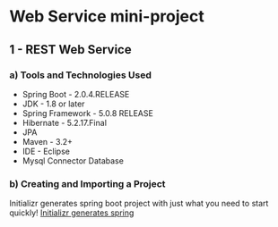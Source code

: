 # Web Service mini-project


## 1 - REST Web Service

### a) Tools and Technologies Used
  * Spring Boot - 2.0.4.RELEASE
  * JDK - 1.8 or later
  * Spring Framework - 5.0.8 RELEASE
  * Hibernate - 5.2.17.Final
  * JPA
  * Maven - 3.2+
  * IDE - Eclipse
  * Mysql Connector Database
  
### b) Creating and Importing a Project
  Initializr generates spring boot project with just what you need to start quickly!
  [Initializr generates spring](https://start.spring.io)
